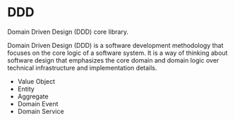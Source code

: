 # DDD

Domain Driven Design (DDD) core library.

Domain Driven Design (DDD) is a software development methodology that focuses on the core logic of a software system. It is a way of thinking about software design that emphasizes the core domain and domain logic over technical infrastructure and implementation details.

* Value Object
* Entity
* Aggregate
* Domain Event
* Domain Service
